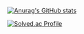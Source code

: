 [![Anurag's GitHub stats](https://github-readme-stats.vercel.app/api?username=doublejk96)](https://github.com/anuraghazra/github-readme-stats)

[![Solved.ac Profile](http://mazassumnida.wtf/api/v2/generate_badge?boj=doublejk96)](https://solved.ac/doublejk96/)
